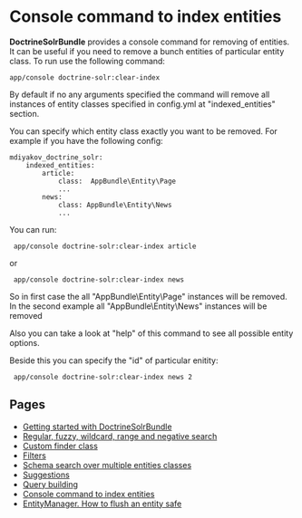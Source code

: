 # Console command to index entities

**DoctrineSolrBundle** provides a console command for removing of entities. It can be useful if you need to remove a bunch entities of particular entity class.
To run use the following command:
```
app/console doctrine-solr:clear-index
```

By default if no any arguments specified the command will remove all instances of entity classes specified in config.yml at "indexed_entities" section.

You can specify which entity class exactly you want to be removed. For example if you have the following config:
```
mdiyakov_doctrine_solr:
    indexed_entities:
        article:
            class:  AppBundle\Entity\Page
            ...
        news:
            class: AppBundle\Entity\News
            ...
```
You can run:
```
 app/console doctrine-solr:clear-index article
```
or
```
 app/console doctrine-solr:clear-index news
```
So in first case the all "AppBundle\Entity\Page" instances will be removed. In the second example all "AppBundle\Entity\News" instances will be removed

Also you can take a look at  "help" of this command to see all possible entity options.

Beside this you can specify the "id" of particular enitity:
```
 app/console doctrine-solr:clear-index news 2
```


## Pages
* [Getting started with DoctrineSolrBundle](getting_started.md)
* [ Regular, fuzzy, wildcard, range and negative search](fuzzy_wildcard_range_negative_search.md) 
* [ Custom finder class ](custom_finder_class.md)
* [ Filters ](filters.md)
* [Schema search over multiple entities classes](schema_search.md)
* [Suggestions](suggestions.md)
* [Query building](query_building.md)
* [Console command to index entities](Resources/doc/console.md)
* [EntityManager. How to flush an entity safe ](Resources/doc/entity_manager.md)
